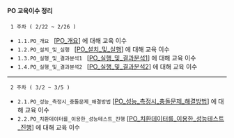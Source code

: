 #### PO 교육이수 정리 

     1 주차 ( 2/22 ~ 2/26 )
- ```1.1.PO_개요 ``` [[PO_개요]] 에 대해 교육 이수
- ```1.2.PO_설치_및_실행 ``` [[PO_설치_및_실행]]  에 대해 교육 이수
- ```1.3.PO_실행_및_결과분석1 ``` [[PO_실행_및_결과분석1]]  에 대해 교육 이수
- ```1.4.PO_실행_및_결과분석2 ``` [[PO_실행_및_결과분석2]]  에 대해 교육 이수  

[PO_개요]: /1week/1.1.PO_개요.md
[PO_설치_및_실행]: /1week/1.2.PO_설치_및_실행.md
[PO_실행_및_결과분석1]: /1week/1.3.PO_실행_및_결과분석1.md
[PO_실행_및_결과분석2]: /1week/1.4.PO_실행_및_결과분석2.md

---

     2 주차 ( 3/2 ~ 3/5 )
+ ```2.1.PO_성능_측정시_충돌문제_해결방법``` [[PO_성능_측정시_충돌문제_해결방법]]  에 대해 교육 이수
+ ```2.2.PO_치환데이터를_이용한_성능테스트_진행``` [[PO_치환데이터를_이용한_성능테스트_진행]]  에 대해 교육 이수

[PO_성능_측정시_충돌문제_해결방법]: /2week/2.1.PO_성능_측정시_충돌문제_해결방법.md
[PO_치환데이터를_이용한_성능테스트_진행]: /2week/2.2.PO_치환데이터를_이용한_성능테스트_진행.md
